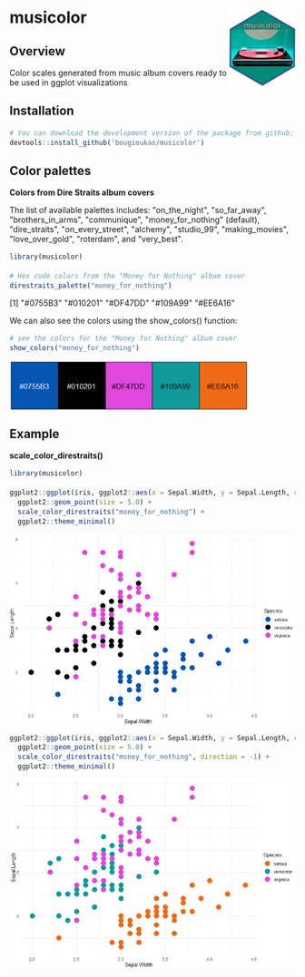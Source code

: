 # musicolor <img src="man/figures/logo.png" align="right" height="139" />



## Overview
Color scales generated from music album covers ready to be used in ggplot visualizations


## Installation

``` r
# You can download the development version of the package from github:
devtools::install_github('bougioukas/musicolor')
```


## Color palettes

**Colors from Dire Straits album covers**

The list of available palettes includes: "on_the_night", "so_far_away", "brothers_in_arms", "communique", "money_for_nothing" (default), "dire_straits", "on_every_street", "alchemy", "studio_99", "making_movies", "love_over_gold", "roterdam", and "very_best".


``` r
library(musicolor)

# Hex code colors from the "Money for Nothing" album cover
direstraits_palette("money_for_nothing")
```

[1] "#0755B3"   "#010201"   "#DF47DD"   "#109A99"   "#EE6A16"


We can also see the colors using the show_colors() function:

``` r
# see the colors for the "Money for Nothing" album cover
show_colors("money_for_nothing")
```
<img src="man/figures/palette-money_for_nothing.png" align="center" width="420" />



## Example

**scale_color_direstraits()**

``` r
library(musicolor)

ggplot2::ggplot(iris, ggplot2::aes(x = Sepal.Width, y = Sepal.Length, color = Species)) +
  ggplot2::geom_point(size = 5.0) +
  scale_color_direstraits("money_for_nothing") +
  ggplot2::theme_minimal()
```

<img src="man/figures/ggplot-money_for_nothing.png" align="center" width="520" />


``` r
ggplot2::ggplot(iris, ggplot2::aes(x = Sepal.Width, y = Sepal.Length, color = Species)) +
  ggplot2::geom_point(size = 5.0) +
  scale_color_direstraits("money_for_nothing", direction = -1) +
  ggplot2::theme_minimal()
```

<img src="man/figures/ggplot-money_for_nothing_rev.png" align="center" width="520" />

